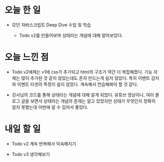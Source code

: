# 오늘 한 일

-   모던 자바스크립트 Deep Dive 수업 및 학습

    -   Todo v2를 만들어보며 상태라는 개념에 대해 알아보았다.

# 오늘 느낀 점

-   Todo v2예제는 v1에 css가 추가되고 html의 구조가 약간 더 복잡해졌다. 기능 자체는 많이 추가된 것 같지 않았는데도 혼자 만드는게 쉽지 않았다. 특히 이벤트 감지와 이벤트 타겟의 특정이 쉽지 않았다. 계속해서 연습해봐야 할 것 같다.

-   강사님의 코드를 통해 상태라는 개념에 대해 알게 되었다. 유튜브 영상이나, 여러 블로그 글을 보면서 상태라는 개념의 존재는 알고 있었지만 상태가 무엇인지 정확히 알지 못했는데 이번에 알 수 있어서 좋았다.

# 내일 할 일

-   Todo v2 계속 반복해서 익숙해지기

-   Todo v3 생각해보기
